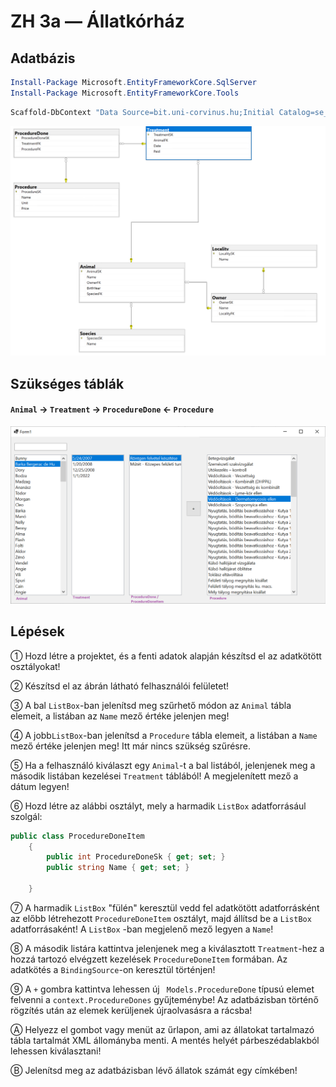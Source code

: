 ﻿
# ZH 3a — Állatkórház

## Adatbázis

```powershell
Install-Package Microsoft.EntityFrameworkCore.SqlServer
Install-Package Microsoft.EntityFrameworkCore.Tools
```

```powershell
Scaffold-DbContext "Data Source=bit.uni-corvinus.hu;Initial Catalog=se_pets;User ID=hallgato;Password=Password123;Encrypt=False;Trust Server Certificate=True" Microsoft.EntityFrameworkCore.SqlServer -OutputDir Models
```

![se_bikestore](se_pets.png)

## Szükséges táblák

#### `Animal` &rarr; `Treatment` &rarr; `ProcedureDone` &larr; `Procedure`



![image-20221108181437554](zh_allatkorhaz_ui.png)

## Lépések

① Hozd létre a projektet, és a fenti adatok alapján készítsd el az adatkötött osztályokat!

② Készítsd el az ábrán látható felhasználói felületet!

③ A bal `ListBox`-ban jelenítsd meg szűrhető módon az `Animal`  tábla elemeit, a listában az `Name` mező értéke jelenjen meg!

④ A jobb`ListBox`-ban jelenítsd a `Procedure` tábla elemeit, a listában a `Name` mező értéke jelenjen meg! Itt már nincs szükség szűrésre. 

⑤ Ha a felhasználó kiválaszt egy `Animal`-t a bal listából, jelenjenek meg a második listában kezelései `Treatment` táblából! A megjelenített mező a dátum legyen!

⑥ Hozd létre az alábbi osztályt, mely a harmadik `ListBox` adatforrásául szolgál:

``` csharp
public class ProcedureDoneItem
    {
        public int ProcedureDoneSk { get; set; }
        public string Name { get; set; }

    }
```

⑦ A harmadik `ListBox` "fülén" keresztül vedd fel adatkötött adatforrásként az előbb létrehezott `ProcedureDoneItem` osztályt, majd állítsd be a `ListBox` adatforrásaként! A `ListBox` -ban megjelenő mező legyen a `Name`!

⑧ A második listára kattintva jelenjenek meg a kiválasztott `Treatment`-hez a hozzá tartozó elvégzett kezelések `ProcedureDoneItem`  formában. Az adatkötés a `BindingSource`-on keresztül történjen!

⑨  A `+` gombra kattintva lehessen új ` Models.ProcedureDone` típusú elemet felvenni a `context.ProcedureDones` gyűjteménybe! Az adatbázisban történő rögzítés után az elemek kerüljenek újraolvasásra a rácsba!

Ⓐ Helyezz el gombot vagy menüt az űrlapon, ami az állatokat tartalmazó tábla tartalmát XML állományba menti. A mentés helyét párbeszédablakból lehessen kiválasztani!

Ⓑ Jelenítsd meg az adatbázisban lévő állatok számát egy címkében!














